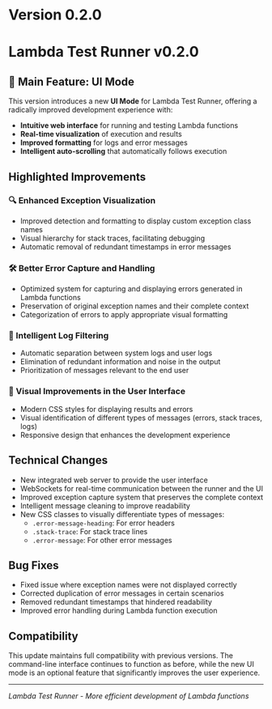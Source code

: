 # Version 0.2.0

# Lambda Test Runner v0.2.0

## 🎉 Main Feature: UI Mode

This version introduces a new **UI Mode** for Lambda Test Runner, offering a radically improved development experience with:

- **Intuitive web interface** for running and testing Lambda functions
- **Real-time visualization** of execution and results
- **Improved formatting** for logs and error messages
- **Intelligent auto-scrolling** that automatically follows execution

## Highlighted Improvements

### 🔍 Enhanced Exception Visualization
- Improved detection and formatting to display custom exception class names
- Visual hierarchy for stack traces, facilitating debugging
- Automatic removal of redundant timestamps in error messages

### 🛠️ Better Error Capture and Handling
- Optimized system for capturing and displaying errors generated in Lambda functions
- Preservation of original exception names and their complete context
- Categorization of errors to apply appropriate visual formatting

### 🔄 Intelligent Log Filtering
- Automatic separation between system logs and user logs
- Elimination of redundant information and noise in the output
- Prioritization of messages relevant to the end user

### 🎨 Visual Improvements in the User Interface
- Modern CSS styles for displaying results and errors
- Visual identification of different types of messages (errors, stack traces, logs)
- Responsive design that enhances the development experience

## Technical Changes

- New integrated web server to provide the user interface
- WebSockets for real-time communication between the runner and the UI
- Improved exception capture system that preserves the complete context
- Intelligent message cleaning to improve readability
- New CSS classes to visually differentiate types of messages:
  - `.error-message-heading`: For error headers
  - `.stack-trace`: For stack trace lines
  - `.error-message`: For other error messages

## Bug Fixes

- Fixed issue where exception names were not displayed correctly
- Corrected duplication of error messages in certain scenarios
- Removed redundant timestamps that hindered readability
- Improved error handling during Lambda function execution

## Compatibility

This update maintains full compatibility with previous versions. The command-line interface continues to function as before, while the new UI mode is an optional feature that significantly improves the user experience.

---

*Lambda Test Runner - More efficient development of Lambda functions* 